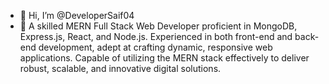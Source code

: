 - 👋 Hi, I’m @DeveloperSaif04
- 👀 A skilled MERN Full Stack Web Developer proficient in MongoDB, Express.js, React, and Node.js. Experienced in both front-end and back-end development, adept at crafting dynamic, responsive web applications. Capable of utilizing the MERN stack effectively to deliver robust, scalable, and innovative digital solutions.

<!---
DeveloperSaif04/DeveloperSaif04 is a ✨ special ✨ repository because its `README.md` (this file) appears on your GitHub profile.
You can click the Preview link to take a look at your changes.
--->
